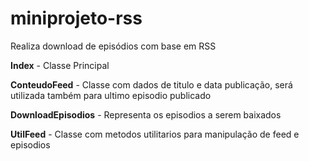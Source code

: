 # miniprojeto-rss
Realiza download de episódios com base em RSS

**Index** - Classe Principal

**ConteudoFeed** - Classe com dados de titulo e data publicação, será utilizada também para ultimo episodio publicado

**DownloadEpisodios** - Representa os episodios a serem baixados

**UtilFeed** - Classe com metodos utilitarios para manipulação de feed e episodios
